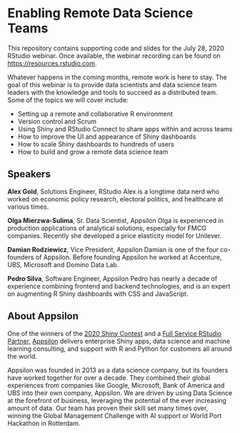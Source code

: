 # Enabling Remote Data Science Teams

This repository contains supporting code and slides for the July 28, 2020 RStudio webinar. Once available, the webinar recording can be found on https://resources.rstudio.com.

Whatever happens in the coming months, remote work is here to stay. The goal of this webinar is to provide data scientists and data science team leaders with the knowledge and tools to succeed as a distributed team. Some of the topics we will cover include: 

- Setting up a remote and collaborative R environment
- Version control and Scrum 
- Using Shiny and RStudio Connect to share apps within and across teams
- How to improve the UI and appearance of Shiny dashboards 
- How to scale Shiny dashboards to hundreds of users 
- How to build and grow a remote data science team

## Speakers 

**Alex Gold**, Solutions Engineer, RStudio
Alex is a longtime data nerd who worked on economic policy research, electoral politics, and healthcare at various times. 

**Olga Mierzwa-Sulima**, Sr. Data Scientist,  Appsilon
Olga is experienced in production applications of analytical solutions, especially for FMCG companies. Recently she developed a price elasticity model for Unilever.

**Damian Rodziewicz**, Vice President, Appsilon
Damian is one of the four co-founders of Appsilon. Before founding Appsilon he worked at Accenture, UBS, Microsoft and Domino Data Lab.

**Pedro Silva**, Software Engineer, Appsilon
Pedro has nearly a decade of experience combining frontend and backend technologies, and is an expert on augmenting R Shiny dashboards with CSS and JavaScript.

## About Appsilon

One of the winners of the [2020 Shiny Contest](https://blog.rstudio.com/2020/07/13/winners-of-the-2nd-shiny-contest/) and a [Full Service RStudio Partner](https://rstudio.com/certified-partners/), [Appsilon](https://appsilon.com/) delivers enterprise Shiny apps, data science and machine learning consulting, and support with R and Python for customers all around the world.

Appsilon was founded in 2013 as a data science company, but its founders have worked together for over a decade.  They combined their global experiences from companies like Google, Microsoft, Bank of America and UBS into their own company, Appsilon. We are driven by using Data Science at the forefront of business, leveraging the potential of the ever increasing amount of data. Our team has proven their skill set many times over, winning the Global Management Challenge with AI support or World Port Hackathon in Rotterdam.

